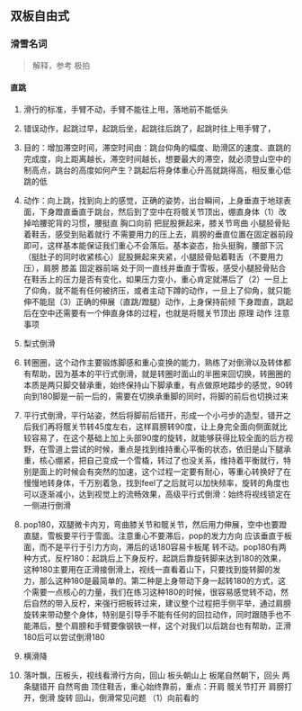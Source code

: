 ## 双板自由式

### 滑雪名词
  > 解释，参考 极拍
  
  #### 直跳
  1. 滑行的标准，手臂不动，手臂不能往上甩，落地前不能低头
  2. 错误动作，起跳过早，起跳后坐，起跳往后跳了，起跳时往上甩手臂了，
  3. 目的：增加滞空时间，滞空时间由：跳台仰角的幅度、助滑区的速度、直跳的完成度，向上距离越长，滞空时间越长，想要最大的滞空，就必须登山空中的制高点，跳台的高度如何产生？跳起后将身体重心升高就跳得高，相反重心低跳的低
  4. 动作：向上跳，找到向上的感觉，正确的姿势，出台瞬间，上身垂直于地球表面，下身蹬直垂直于跳台，然后到了空中在将髋关节顶出，绷直身体（1）改掉哈腰驼背的习惯，腰挺直 胸口向前 把屁股撅起来，膝关节弯曲 小腿胫骨贴着鞋舌，感受到贴着就行 不需要用力的压上去，肩膀的垂直位置在固定器前段即可，这样基本能保证我们重心不会落后。基本姿态，抬头挺胸，腰部下沉（挺肚子的同时收紧核心）屁股撅起来夹紧，小腿胫骨贴着鞋舌（不要用力压），肩膀 膝盖 固定器前端 处于同一直线并垂直于雪板，感受小腿胫骨贴合在鞋舌上的压力是否有变化，如果压力变小，重心肯定就滞后了（2）一旦上了仰角，就不能有任何被挤压，或者主动下蹲的动作，一旦上了仰角，就只能伸不能屈（3）正确的伸展（直跳/蹬腿）动作，上身保持前倾 下身蹬直，跳起后在空中还需要有一个伸直身体的过程，也就是将髋关节顶出
  原理
  动作
  注意事项
 

  1. 梨式倒滑
  2. 转圈圈，这个动作主要锻炼脚感和重心变换的能力，熟练了对倒滑以及转体都有帮助，因为基本的平行式倒滑，就是转圈时面山的半圈来回切换，转圈圈的本质是两只脚交替承重，始终保持山下脚承重，有点做原地踏步的感觉，90转向到180脚是一前一后的，需要在切换承重脚的同时，将脚的前后也切换过来
  3. 平行式倒滑，平行站姿，然后将脚前后错开，形成一个小弓步的造型，错开之后我们再将髋关节转45度左右，这样肩膀转90度，让上身完全面向侧面就比较容易了，在这个基础上加上头部90度的旋转，就能够获得比较全面的后方视野，在雪道上尝试的时候，重点是找到维持重心平衡的状态，依旧是山下腿承重，核心绷紧，把自己变成一个雪橇，转过了也没关系，维持着平衡就行，特别是面上的时候会有突然的加速，这个过程一定要有耐心，等重心转换好了在慢慢地转身体，千万别着急，找到feel了之后就可以加快频率，旋转的角度也可以逐渐减小，达到视觉上的流畅效果，高级平行式倒滑：始终将视线锁定在一侧进行倒滑
  4. pop180，双腿微卡内刃，弯曲膝关节和髋关节，然后用力伸展，空中也要蹬直腿，雪板要平行于雪面。注意重心不要滞后，pop的发力方向 应该垂直于板面，而不是平行于引力方向，滞后的话180容易卡板尾 转不动。pop180有两种方式，反柠180：起跳后上下身反柠，起跳后靠旋转脚来达到180的效果，这种180主要用在正滑接倒滑上，视线一直看着山下，只要找到旋转脚的发力，那么这种180是最简单的。第二种是上身带动下身一起转180的方式，这个需要一点核心的力量，我们在练习这种180的时候，很容易感觉转不动，然后自然的带入反柠，来强行把板转过来，建议整个过程把手侧平举，通过肩膀旋转来带动整个身体，特别是引导手不能有任何的回拉动作，同时跟随手也不能滞后，整个肩膀和手臂要像钢铁一样，这个对我们以后跳台也有帮助，正滑180后可以尝试倒滑180

1. 横滑降
2. 落叶飘，压板头，视线看滑行方向，回山 板头朝山上 板尾自然朝下，回头 两条腿错开 自然弯曲 顶住鞋舌，重心始终靠前，重点：开肩 髋关节打开 肩膀打开，倒滑 旋转 回山，倒滑常见问题 （1）向前看的
 
